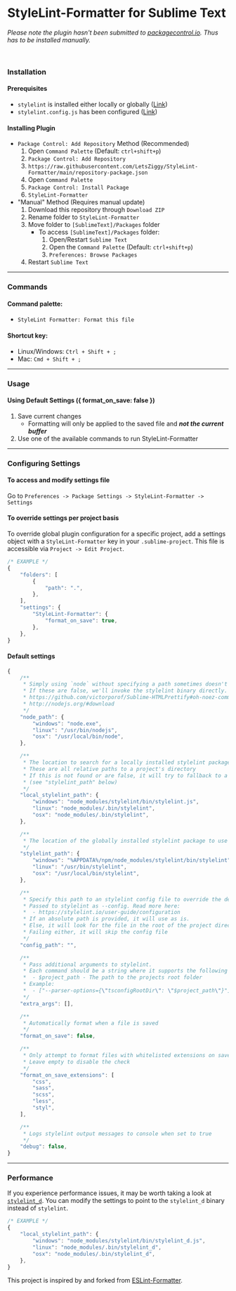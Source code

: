 # StyleLint-Formatter for Sublime Text

*Please note the plugin hasn't been submitted to [packagecontrol.io](https://packagecontrol.io/). Thus has to be installed manually.*

<br>

### Installation

#### Prerequisites

- `stylelint` is installed either locally or globally ([Link](https://www.npmjs.com/package/stylelint))
- `stylelint.config.js` has been configured ([Link](https://stylelint.io/user-guide/configure))

#### Installing Plugin

- `Package Control: Add Repository` Method (Recommended)
	1. Open `Command Palette` (Default: `ctrl+shift+p`)
	2. ``Package Control: Add Repository``
	3. `https://raw.githubusercontent.com/LetsZiggy/StyleLint-Formatter/main/repository-package.json`
	4. Open `Command Palette`
	5. `Package Control: Install Package`
	6. `StyleLint-Formatter`
- "Manual" Method (Requires manual update)
	1. Download this repository through `Download ZIP`
	2. Rename folder to `StyleLint-Formatter`
	3. Move folder to `[SublimeText]/Packages` folder
		- To access `[SublimeText]/Packages` folder:
			1. Open/Restart `Sublime Text`
			2. Open the `Command Palette` (Default: `ctrl+shift+p`)
			3. `Preferences: Browse Packages`
	4. Restart `Sublime Text`

---

### Commands

#### Command palette:

- `StyleLint Formatter: Format this file`

#### Shortcut key:

* Linux/Windows: `Ctrl + Shift + ;`
* Mac: `Cmd + Shift + ;`

---

### Usage

#### Using Default Settings ({ format_on_save: false })

1. Save current changes
	- Formatting will only be applied to the saved file and _**not the current buffer**_
2. Use one of the available commands to run StyleLint-Formatter

---

### Configuring Settings

#### To access and modify settings file

Go to `Preferences -> Package Settings -> StyleLint-Formatter -> Settings`

#### To override settings per project basis

To override global plugin configuration for a specific project, add a settings object with a `StyleLint-Formatter` key in your `.sublime-project`. This file is accessible via `Project -> Edit Project`.

```javascript
/* EXAMPLE */
{
	"folders": [
		{
			"path": ".",
		},
	],
	"settings": {
		"StyleLint-Formatter": {
			"format_on_save": true,
		},
	},
}
```

#### Default settings

```javascript
{
	/**
	 * Simply using `node` without specifying a path sometimes doesn't work :(
	 * If these are false, we'll invoke the stylelint binary directly.
	 * https://github.com/victorporof/Sublime-HTMLPrettify#oh-noez-command-not-found
	 * http://nodejs.org/#download
	 */
	"node_path": {
		"windows": "node.exe",
		"linux": "/usr/bin/nodejs",
		"osx": "/usr/local/bin/node",
	},

	/**
	 * The location to search for a locally installed stylelint package
	 * These are all relative paths to a project's directory
	 * If this is not found or are false, it will try to fallback to a global package
	 * (see "stylelint_path" below)
	 */
	"local_stylelint_path": {
		"windows": "node_modules/stylelint/bin/stylelint.js",
		"linux": "node_modules/.bin/stylelint",
		"osx": "node_modules/.bin/stylelint",
	},

	/**
	 * The location of the globally installed stylelint package to use as a fallback
	 */
	"stylelint_path": {
		"windows": "%APPDATA%/npm/node_modules/stylelint/bin/stylelint",
		"linux": "/usr/bin/stylelint",
		"osx": "/usr/local/bin/stylelint",
	},

	/**
	 * Specify this path to an stylelint config file to override the default behavior
	 * Passed to stylelint as --config. Read more here:
	 * 	- https://stylelint.io/user-guide/configuration
	 * If an absolute path is provided, it will use as is.
	 * Else, it will look for the file in the root of the project directory.
	 * Failing either, it will skip the config file
	 */
	"config_path": "",

	/**
	 * Pass additional arguments to stylelint.
	 * Each command should be a string where it supports the following replacements:
	 * 	- $project_path - The path to the projects root folder
	 * Example:
	 * 	- ["--parser-options={\"tsconfigRootDir\": \"$project_path\"}"]
	 */
	"extra_args": [],

	/**
	 * Automatically format when a file is saved
	 */
	"format_on_save": false,

	/**
	 * Only attempt to format files with whitelisted extensions on save.
	 * Leave empty to disable the check
	 */
	"format_on_save_extensions": [
		"css",
		"sass",
		"scss",
		"less",
		"styl",
	],

	/**
	 * Logs stylelint output messages to console when set to true
	 */
	"debug": false,
}
```

---

### Performance

If you experience performance issues, it may be worth taking a look at [`stylelint_d`](https://www.npmjs.com/package/stylelint_d). You can modify the settings to point to the `stylelint_d` binary instead of `stylelint`.

```javascript
/* EXAMPLE */
{
	"local_stylelint_path": {
		"windows": "node_modules/stylelint/bin/stylelint_d.js",
		"linux": "node_modules/.bin/stylelint_d",
		"osx": "node_modules/.bin/stylelint_d",
	},
}
```

This project is inspired by and forked from [ESLint-Formatter](https://github.com/TheSavior/ESLint-Formatter).
